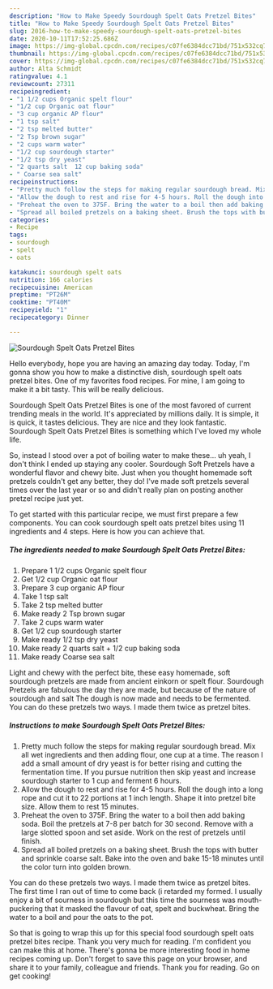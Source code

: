 ```yaml
---
description: "How to Make Speedy Sourdough Spelt Oats Pretzel Bites"
title: "How to Make Speedy Sourdough Spelt Oats Pretzel Bites"
slug: 2016-how-to-make-speedy-sourdough-spelt-oats-pretzel-bites
date: 2020-10-11T17:52:25.686Z
image: https://img-global.cpcdn.com/recipes/c07fe6384dcc71bd/751x532cq70/sourdough-spelt-oats-pretzel-bites-recipe-main-photo.jpg
thumbnail: https://img-global.cpcdn.com/recipes/c07fe6384dcc71bd/751x532cq70/sourdough-spelt-oats-pretzel-bites-recipe-main-photo.jpg
cover: https://img-global.cpcdn.com/recipes/c07fe6384dcc71bd/751x532cq70/sourdough-spelt-oats-pretzel-bites-recipe-main-photo.jpg
author: Alta Schmidt
ratingvalue: 4.1
reviewcount: 27311
recipeingredient:
- "1 1/2 cups Organic spelt flour"
- "1/2 cup Organic oat flour"
- "3 cup organic AP flour"
- "1 tsp salt"
- "2 tsp melted butter"
- "2 Tsp brown sugar"
- "2 cups warm water"
- "1/2 cup sourdough starter"
- "1/2 tsp dry yeast"
- "2 quarts salt  12 cup baking soda"
- " Coarse sea salt"
recipeinstructions:
- "Pretty much follow the steps for making regular sourdough bread. Mix all wet ingredients and then adding flour, one cup at a time. The reason I add a small amount of dry yeast is for better rising and cutting the fermentation time. If you pursue nutrition then skip yeast and increase sourdough starter to 1 cup and ferment 6 hours."
- "Allow the dough to rest and rise for 4-5 hours. Roll the dough into a long rope and cut it to 22 portions at 1 inch length. Shape it into pretzel bite size. Allow them to rest 15 minutes."
- "Preheat the oven to 375F. Bring the water to a boil then add baking soda. Boil the pretzels at 7-8 per batch for 30 second. Remove with a large slotted spoon and set aside. Work on the rest of pretzels until finish."
- "Spread all boiled pretzels on a baking sheet. Brush the tops with butter and sprinkle coarse salt. Bake into the oven and bake 15-18 minutes until the color turn into golden brown."
categories:
- Recipe
tags:
- sourdough
- spelt
- oats

katakunci: sourdough spelt oats 
nutrition: 166 calories
recipecuisine: American
preptime: "PT26M"
cooktime: "PT40M"
recipeyield: "1"
recipecategory: Dinner

---
```



![Sourdough Spelt Oats Pretzel Bites](https://img-global.cpcdn.com/recipes/c07fe6384dcc71bd/751x532cq70/sourdough-spelt-oats-pretzel-bites-recipe-main-photo.jpg)

Hello everybody, hope you are having an amazing day today. Today, I'm gonna show you how to make a distinctive dish, sourdough spelt oats pretzel bites. One of my favorites food recipes. For mine, I am going to make it a bit tasty. This will be really delicious.

Sourdough Spelt Oats Pretzel Bites is one of the most favored of current trending meals in the world. It's appreciated by millions daily. It is simple, it is quick, it tastes delicious. They are nice and they look fantastic. Sourdough Spelt Oats Pretzel Bites is something which I've loved my whole life.

So, instead I stood over a pot of boiling water to make these… uh yeah, I don&#39;t think I ended up staying any cooler. Sourdough Soft Pretzels have a wonderful flavor and chewy bite. Just when you thought homemade soft pretzels couldn&#39;t get any better, they do! I&#39;ve made soft pretzels several times over the last year or so and didn&#39;t really plan on posting another pretzel recipe just yet.


To get started with this particular recipe, we must first prepare a few components. You can cook sourdough spelt oats pretzel bites using 11 ingredients and 4 steps. Here is how you can achieve that.

<!--inarticleads1-->

##### The ingredients needed to make Sourdough Spelt Oats Pretzel Bites:

1. Prepare 1 1/2 cups Organic spelt flour
1. Get 1/2 cup Organic oat flour
1. Prepare 3 cup organic AP flour
1. Take 1 tsp salt
1. Take 2 tsp melted butter
1. Make ready 2 Tsp brown sugar
1. Take 2 cups warm water
1. Get 1/2 cup sourdough starter
1. Make ready 1/2 tsp dry yeast
1. Make ready 2 quarts salt + 1/2 cup baking soda
1. Make ready  Coarse sea salt


Light and chewy with the perfect bite, these easy homemade, soft sourdough pretzels are made from ancient einkorn or spelt flour. Sourdough Pretzels are fabulous the day they are made, but because of the nature of sourdough and salt The dough is now made and needs to be fermented. You can do these pretzels two ways. I made them twice as pretzel bites. 

<!--inarticleads2-->

##### Instructions to make Sourdough Spelt Oats Pretzel Bites:

1. Pretty much follow the steps for making regular sourdough bread. Mix all wet ingredients and then adding flour, one cup at a time. The reason I add a small amount of dry yeast is for better rising and cutting the fermentation time. If you pursue nutrition then skip yeast and increase sourdough starter to 1 cup and ferment 6 hours.
1. Allow the dough to rest and rise for 4-5 hours. Roll the dough into a long rope and cut it to 22 portions at 1 inch length. Shape it into pretzel bite size. Allow them to rest 15 minutes.
1. Preheat the oven to 375F. Bring the water to a boil then add baking soda. Boil the pretzels at 7-8 per batch for 30 second. Remove with a large slotted spoon and set aside. Work on the rest of pretzels until finish.
1. Spread all boiled pretzels on a baking sheet. Brush the tops with butter and sprinkle coarse salt. Bake into the oven and bake 15-18 minutes until the color turn into golden brown.


You can do these pretzels two ways. I made them twice as pretzel bites. The first time I ran out of time to come back (i retarded my formed. I usually enjoy a bit of sourness in sourdough but this time the sourness was mouth-puckering that it masked the flavour of oat, spelt and buckwheat. Bring the water to a boil and pour the oats to the pot. 

So that is going to wrap this up for this special food sourdough spelt oats pretzel bites recipe. Thank you very much for reading. I'm confident you can make this at home. There's gonna be more interesting food in home recipes coming up. Don't forget to save this page on your browser, and share it to your family, colleague and friends. Thank you for reading. Go on get cooking!
